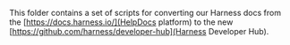 This folder contains a set of scripts for converting our Harness docs from the [https://docs.harness.io/](HelpDocs platform) to the new [https://github.com/harness/developer-hub](Harness Developer Hub).

